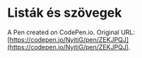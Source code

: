 # Listák és szövegek

A Pen created on CodePen.io. Original URL: [https://codepen.io/NyitiG/pen/ZEKJPQJ](https://codepen.io/NyitiG/pen/ZEKJPQJ).


